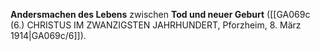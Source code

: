 
**Andersmachen des Lebens** zwischen **Tod und neuer Geburt** ([[GA069c (6.) CHRISTUS IM ZWANZIGSTEN JAHRHUNDERT, Pforzheim, 8. März 1914|GA069c/6]]).
